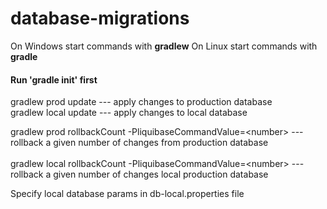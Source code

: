# database-migrations

On Windows start commands with <b>gradlew</b>
On Linux start commands with <b>gradle</b>

<h4>Run 'gradle init' first</h4>

gradlew prod update  --- apply changes to production database <br>
gradlew local update  --- apply changes to local database <br>

gradlew prod rollbackCount -PliquibaseCommandValue=&lt;number&gt;  --- rollback a given number of changes from production database <br>
<br>
gradlew local rollbackCount -PliquibaseCommandValue=&lt;number&gt;  --- rollback a given number of changes local production database <br>

Specify local database params in db-local.properties file <br>